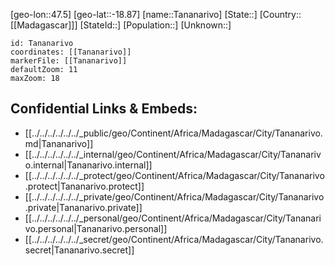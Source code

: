 ﻿---
location: [-18.87,47.5]
mapzoom: [7,12] 
mapmarker: city 
type: City
tags:
- geo/City


SpocWebEntityId: 34751
isDeleted: false
confidential: public

---
[geo-lon::47.5]
[geo-lat::-18.87]
[name::Tananarivo]
[State::]
[Country::[[Madagascar]]]
[StateId::]
[Population::]
[Unknown::]


```leaflet
id: Tananarivo
coordinates: [[Tananarivo]]
markerFile: [[Tananarivo]]
defaultZoom: 11 
maxZoom: 18
```


## Confidential Links & Embeds: 
- [[../../../../../../_public/geo/Continent/Africa/Madagascar/City/Tananarivo.md|Tananarivo]] 
- [[../../../../../../_internal/geo/Continent/Africa/Madagascar/City/Tananarivo.internal|Tananarivo.internal]] 
- [[../../../../../../_protect/geo/Continent/Africa/Madagascar/City/Tananarivo.protect|Tananarivo.protect]] 
- [[../../../../../../_private/geo/Continent/Africa/Madagascar/City/Tananarivo.private|Tananarivo.private]] 
- [[../../../../../../_personal/geo/Continent/Africa/Madagascar/City/Tananarivo.personal|Tananarivo.personal]] 
- [[../../../../../../_secret/geo/Continent/Africa/Madagascar/City/Tananarivo.secret|Tananarivo.secret]] 
